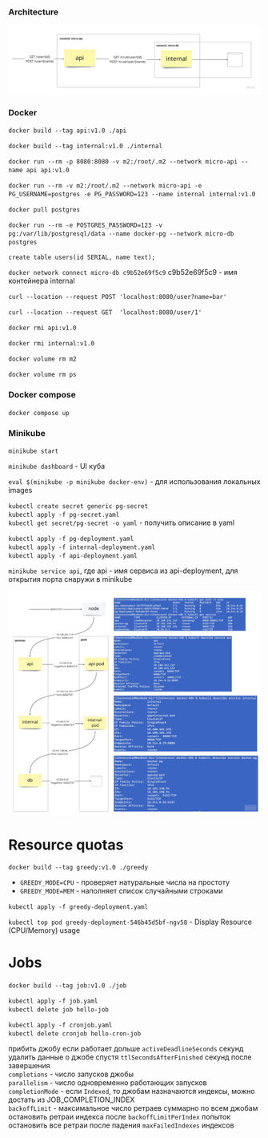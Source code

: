 ### Architecture

![](./.images/arch.png)

### Docker

`docker build --tag api:v1.0 ./api`

`docker build --tag internal:v1.0 ./internal`

`docker run --rm -p 8080:8080 -v m2:/root/.m2 --network micro-api --name api api:v1.0`

`docker run --rm -v m2:/root/.m2 --network micro-api -e PG_USERNAME=postgres -e PG_PASSWORD=123 --name internal internal:v1.0`

`docker pull postgres`

`docker run --rm -e POSTGRES_PASSWORD=123 -v pg:/var/lib/postgresql/data --name docker-pg --network micro-db postgres`

```roomsql
create table users(id SERIAL, name text);
```

`docker network connect micro-db c9b52e69f5c9`
c9b52e69f5c9 - имя контейнера internal

`curl --location --request POST 'localhost:8080/user?name=bar'`

`curl --location --request GET  'localhost:8080/user/1'`

`docker rmi api:v1.0`

`docker rmi internal:v1.0`

`docker volume rm m2`

`docker volume rm ps`

### Docker compose

`docker compose up`

### Minikube

`minikube start`

`minikube dashboard` - UI куба

`eval $(minikube -p minikube docker-env)` - для использования локальных images

`kubectl create secret generic pg-secret`\
`kubectl apply -f pg-secret.yaml`\
`kubectl get secret/pg-secret -o yaml` - получить описание в yaml

`kubectl apply -f pg-deployment.yaml`\
`kubectl apply -f internal-deployment.yaml`\
`kubectl apply -f api-deployment.yaml`

`minikube service api`, где api - имя сервиса из api-deployment, для открытия порта снаружи в minikube 

![](./.images/k8b.jpg)

# Resource quotas

`docker build --tag greedy:v1.0 ./greedy`

* `GREEDY_MODE=CPU` - проверяет натуральные числа на простоту
* `GREEDY_MODE=MEM` - наполняет список случайными строками

`kubectl apply -f greedy-deployment.yaml`

`kubectl top pod greedy-deployment-546b45d5bf-ngv58` - Display Resource (CPU/Memory) usage

# Jobs

`docker build --tag job:v1.0 ./job`

`kubectl apply -f job.yaml`\
`kubectl delete job hello-job`

`kubectl apply -f cronjob.yaml`\
`kubectl delete cronjob hello-cron-job`

прибить джобу если работает дольше `activeDeadlineSeconds` секунд\
удалить данные о джобе спустя `ttlSecondsAfterFinished` секунд после завершения\
`completions` - число запусков джобы\
`parallelism` - число одновременно работающих запусков\
`completionMode` - если `Indexed`, то джобам назначаются индексы, можно достать из JOB_COMPLETION_INDEX\
`backoffLimit` - максимальное число ретраев суммарно по всем джобам\
остановить ретраи индекса после `backoffLimitPerIndex` попыток\
остановить все ретраи после падения `maxFailedIndexes` индексов
